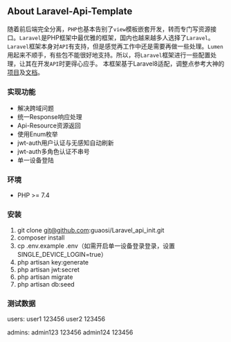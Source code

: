 ## About Laravel-Api-Template

随着前后端完全分离，`PHP`也基本告别了`view`模板嵌套开发，转而专门写资源接口。`Laravel`是PHP框架中最优雅的框架，国内也越来越多人选择了`Laravel`。`Laravel`框架本身对`API`有支持，但是感觉再工作中还是需要再做一些处理。`Lumen`用起来不顺手，有些包不能很好地支持。所以，将`Laravel`框架进行一些配置处理，让其在开发`API`时更得心应手。
本框架基于Laravel8适配，调整点参考大神的[项目](https://github.com/guaosi/Laravel_api_init)及[文档](https://learnku.com/articles/25947#reply211267)。

### 实现功能

* 解决跨域问题
* 统一Response响应处理
* Api-Resource资源返回
* 使用Enum枚举
* jwt-auth用户认证与无感知自动刷新
* jwt-auth多角色认证不串号
* 单一设备登陆

### 环境

* PHP >= 7.4

### 安装

1. git clone git@github.com:guaosi/Laravel_api_init.git
2. composer install
3. cp .env.example .env（如需开启单一设备登录登录，设置 SINGLE_DEVICE_LOGIN=true）
4. php artisan key:generate
5. php artisan jwt:secret
6. php artisan migrate
7. php artisan db:seed

### 测试数据

users: user1 123456 user2 123456

admins: admin123 123456 admin124 123456
